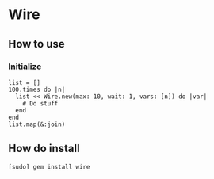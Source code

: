 # Wire


## How to use

### Initialize

    list = []
    100.times do |n|
      list << Wire.new(max: 10, wait: 1, vars: [n]) do |var|
        # Do stuff
      end
    end
    list.map(&:join)
    
## How do install

    [sudo] gem install wire